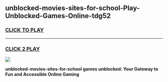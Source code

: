 
## unblocked-movies-sites-for-school-Play-Unblocked-Games-Online-tdg52
<h3>
<a href="https://premium76.site?title=unblocked-movies-sites-for-school&ref=25A">CLICK TO PLAY</a></h3>
<hr>

<h3>
<a href="https://premium76.site?title=unblocked-movies-sites-for-school&ref=25A">CLICK 2 PLAY</a>
  
</h3>

<a href="https://premium76.site?title=unblocked-movies-sites-for-school&ref=25A"><img src="https://clearcache.store/games.png"></a>


**unblocked-movies-sites-for-school games unblocked: Your Gateway to Fun and Accessible Online Gaming**
